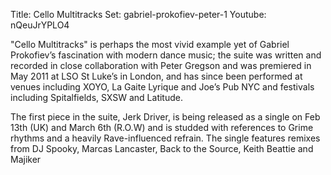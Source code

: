 Title: Cello Multitracks
Set: gabriel-prokofiev-peter-1
Youtube: nQeuJrYPLO4

"Cello Multitracks" is perhaps the most vivid example yet of Gabriel Prokofiev’s fascination with modern dance music; the suite was written and recorded in close collaboration with Peter Gregson and was premiered in May 2011 at LSO St Luke’s in London, and has since been performed at venues including XOYO, La Gaite Lyrique and Joe’s Pub NYC  and festivals including Spitalfields, SXSW and Latitude.

The first piece in the suite, Jerk Driver, is being released as a single on Feb 13th (UK) and March 6th (R.O.W) and is studded with references to Grime rhythms and a heavily Rave-influenced refrain. The single features remixes from DJ Spooky, Marcas Lancaster, Back to the Source, Keith Beattie and Majiker